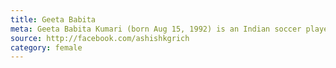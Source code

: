 ```yaml
---
title: Geeta Babita
meta: Geeta Babita Kumari (born Aug 15, 1992) is an Indian soccer player, Olympic gold medalist from India
source: http://facebook.com/ashishkgrich
category: female
---
```



